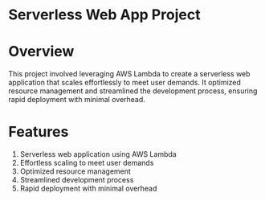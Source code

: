 # Serverless Web App Project

# Overview
This project involved leveraging AWS Lambda to create a serverless web application that scales effortlessly to meet user demands. It optimized resource management and streamlined the development process, ensuring rapid deployment with minimal overhead.

# Features
1. Serverless web application using AWS Lambda
2. Effortless scaling to meet user demands
3. Optimized resource management
4. Streamlined development process
5. Rapid deployment with minimal overhead
